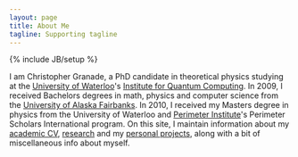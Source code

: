 ```yaml
---
layout: page
title: About Me
tagline: Supporting tagline
---
```

{% include JB/setup %}

I am Christopher Granade, a PhD candidate in theoretical physics studying at the [University of Waterloo](http://uwaterloo.ca/)'s [Institute for Quantum Computing](http://iqc.uwaterloo.ca). In 2009, I received Bachelors degrees in math, physics and computer science from the [University of Alaska Fairbanks](http://www.uaf.edu). In 2010, I received my Masters degree in physics from the University of Waterloo and [Perimeter Institute](www.perimeterinstitute.ca)'s Perimeter Scholars International program.
On this site, I maintain information about my [academic CV](cv.html), [research](/research/) and my [personal projects](projects.html), along with a bit of miscellaneous info about myself.

